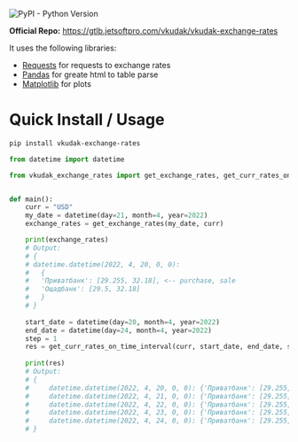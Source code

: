 ![PyPI - Python Version](https://img.shields.io/pypi/pyversions/privat_exchange_rates?style=for-the-badge)

**Official Repo:** https://gtlb.jetsoftpro.com/vkudak/vkudak-exchange-rates

It uses the following libraries:

- [Requests](https://pypi.org/project/requests/) for requests to exchange rates
- [Pandas](https://pypi.org/project/pandas/) for greate html to table parse
- [Matplotlib](https://pypi.org/project/matplotlib/) for plots
# Quick Install / Usage

```bash
pip install vkudak-exchange-rates
```

```python
from datetime import datetime

from vkudak_exchange_rates import get_exchange_rates, get_curr_rates_on_time_interval


def main():
    curr = "USD" 
    my_date = datetime(day=21, month=4, year=2022)
    exchange_rates = get_exchange_rates(my_date, curr)

    print(exchange_rates)
    # Output:
    # {
    # datetime.datetime(2022, 4, 20, 0, 0): 
    #   {
    #   'Приватбанк': [29.255, 32.18], <-- purchase, sale
    #   'Ощадбанк': [29.5, 32.18]
    #   }
    # }
    
    start_date = datetime(day=20, month=4, year=2022)
    end_date = datetime(day=24, month=4, year=2022)
    step = 1
    res = get_curr_rates_on_time_interval(curr, start_date, end_date, step, save_to="csv", plot=True)
    
    print(res)
    # Output:
    # {
    #     datetime.datetime(2022, 4, 20, 0, 0): {'Приватбанк': [29.255, 32.18], 'Ощадбанк': [29.5, 32.18]}, 
    #     datetime.datetime(2022, 4, 21, 0, 0): {'Приватбанк': [29.255, 32.18], 'Ощадбанк': [29.5, 32.18]}, 
    #     datetime.datetime(2022, 4, 22, 0, 0): {'Приватбанк': [29.255, 32.18], 'Ощадбанк': [29.8, 32.18]}, 
    #     datetime.datetime(2022, 4, 23, 0, 0): {'Приватбанк': [29.255, 32.18], 'Ощадбанк': [29.8, 32.18]}, 
    #     datetime.datetime(2022, 4, 24, 0, 0): {'Приватбанк': [29.255, 32.18], 'Ощадбанк': [29.8, 32.18]}
    # }


```